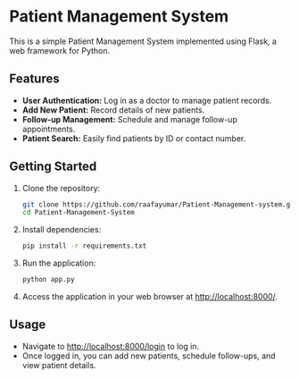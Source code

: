 # Patient Management System

This is a simple Patient Management System implemented using Flask, a web framework for Python.

## Features

- **User Authentication:** Log in as a doctor to manage patient records.
- **Add New Patient:** Record details of new patients.
- **Follow-up Management:** Schedule and manage follow-up appointments.
- **Patient Search:** Easily find patients by ID or contact number.

## Getting Started

1. Clone the repository:

    ```bash
    git clone https://github.com/raafayumar/Patient-Management-system.git
    cd Patient-Management-System
    ```

2. Install dependencies:

    ```bash
    pip install -r requirements.txt
    ```

3. Run the application:

    ```bash
    python app.py
    ```

4. Access the application in your web browser at [http://localhost:8000/](http://localhost:8000/).

## Usage

- Navigate to [http://localhost:8000/login](http://localhost:8000/login) to log in.
- Once logged in, you can add new patients, schedule follow-ups, and view patient details.
